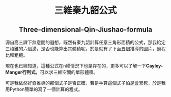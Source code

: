 <h1 align="center">三維秦九韶公式</h1>
<h2 align="center">Three-dimensional-Qin-Jiushao-formula</h2>
<p>
  源自高三課下無意間的遐想，既然有秦九韶計算任意三角形面積的公式，那我給定三棱錐的六個邊，是否也能算出其體積呢，於是就有了下面五個推導的圖片，過程比較粗糙。

  現在也已經知道，這種公式在n維情況下也是存在的，更多可以了解一下**Cayley-Manger行列式**，可以求三維空間的單形體積。

  可是我依然好奇推導的那個式子是否正確，若是手算這個式子怕是會累死，於是我用Python簡單的寫了一個計算的程式。
</p>
